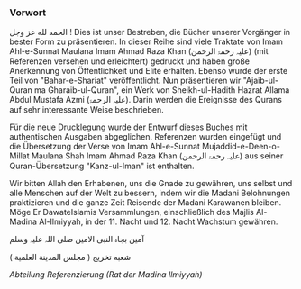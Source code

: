 ### Vorwort

الحمد لله عز وجل ! Dies ist unser Bestreben, die Bücher unserer Vorgänger in bester Form zu präsentieren. In dieser Reihe sind viele Traktate von Imam Ahl-e-Sunnat Maulana Imam Ahmad Raza Khan (علیہ رحمۃ الرحمن) (mit Referenzen versehen und erleichtert) gedruckt und haben große Anerkennung von Öffentlichkeit und Elite erhalten. Ebenso wurde der erste Teil von "Bahar-e-Shariat" veröffentlicht. Nun präsentieren wir "Ajaib-ul-Quran ma Gharaib-ul-Quran", ein Werk von Sheikh-ul-Hadith Hazrat Allama Abdul Mustafa Azmi (علیہ الرحمۃ). Darin werden die Ereignisse des Qurans auf sehr interessante Weise beschrieben.

Für die neue Drucklegung wurde der Entwurf dieses Buches mit authentischen Ausgaben abgeglichen. Referenzen wurden eingefügt und die Übersetzung der Verse von Imam Ahl-e-Sunnat Mujaddid-e-Deen-o-Millat Maulana Shah Imam Ahmad Raza Khan (علیہ رحمۃ الرحمن) aus seiner Quran-Übersetzung "Kanz-ul-Iman" ist enthalten.

Wir bitten Allah den Erhabenen, uns die Gnade zu gewähren, uns selbst und alle Menschen auf der Welt zu bessern, indem wir die Madani Belohnungen praktizieren und die ganze Zeit Reisende der Madani Karawanen bleiben. Möge Er DawateIslamis Versammlungen, einschließlich des Majlis Al-Madina Al-Ilmiyyah, in der 11. Nacht und 12. Nacht Wachstum gewähren.

آمین بجاہ النبی الامین صلی اللہ علیہ وسلم

شعبه تخريج ( مجلس المدينة العلمية )

*Abteilung Referenzierung (Rat der Madina Ilmiyyah)*